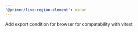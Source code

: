 ```yaml
---
'@primer/live-region-element': minor
---
```


Add export condition for browser for compatability with vitest
